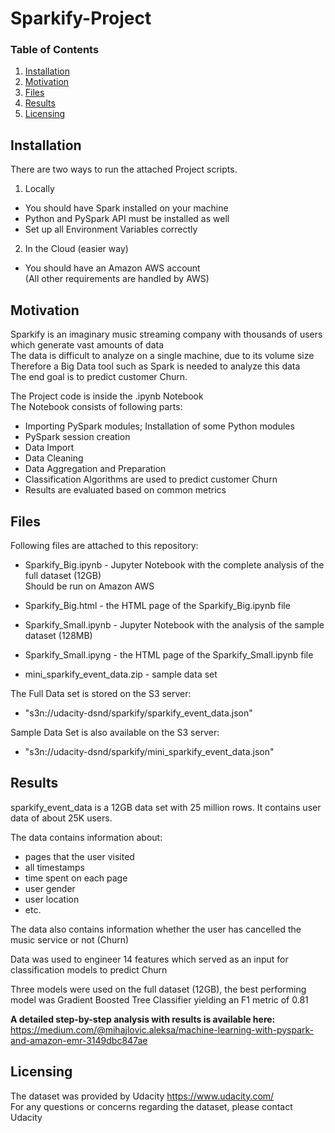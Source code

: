 # Sparkify-Project


### Table of Contents

1. [Installation](#installation)
2. [Motivation](#motivation)
3. [Files](#files)
4. [Results](#results)
5. [Licensing](#licensing)

## Installation <a name="installation"></a>
There are two ways to run the attached Project scripts.
<br>
1. Locally 
- You should have Spark installed on your machine
- Python and PySpark API must be installed as well
- Set up all Environment Variables correctly

2. In the Cloud (easier way)
- You should have an Amazon AWS account <br>
(All other requirements are handled by AWS)


## Motivation<a name="motivation"></a>
Sparkify is an imaginary music streaming company with thousands of users which generate vast amounts of data<br>
The data is difficult to analyze on a single machine, due to its volume size<br>
Therefore a Big Data tool such as Spark is needed to analyze this data<br>
The end goal is to predict customer Churn.<br>

The Project code is inside the .ipynb Notebook<br>
The Notebook consists of following parts:

- Importing PySpark modules; Installation of some Python modules
- PySpark session creation
- Data Import
- Data Cleaning
- Data Aggregation and Preparation
- Classification Algorithms are used to predict customer Churn
- Results are evaluated based on common metrics


## Files <a name="files"></a>

Following files are attached to this repository:

- Sparkify_Big.ipynb - Jupyter Notebook with the complete analysis of the full dataset (12GB) <br>
Should be run on Amazon AWS
- Sparkify_Big.html -  the HTML page of the Sparkify_Big.ipynb file

- Sparkify_Small.ipynb - Jupyter Notebook with the analysis of the sample dataset (128MB)
- Sparkify_Small.ipyng - the HTML page of the Sparkify_Small.ipynb file

- mini_sparkify_event_data.zip - sample data set

The Full Data set is stored on the S3 server:
- "s3n://udacity-dsnd/sparkify/sparkify_event_data.json"

Sample Data Set is also available on the S3 server:
- "s3n://udacity-dsnd/sparkify/mini_sparkify_event_data.json"


## Results<a name="results"></a>
sparkify_event_data is a 12GB data set with 25 million rows. It contains user data of about 25K users.<br>

The data contains information about: 
- pages that the user visited
- all timestamps
- time spent on each page
- user gender
- user location
- etc. <br>

The data also contains information whether the user has cancelled the music service or not (Churn)<br>

Data was used to engineer 14 features which served as an input for classification models to predict Churn <br>

Three models were used on the full dataset (12GB), the best performing model was Gradient Boosted Tree Classifier yielding an F1 metric of 0.81 <br>

<b> A detailed step-by-step analysis with results is available here: </b> <br>
https://medium.com/@mihajlovic.aleksa/machine-learning-with-pyspark-and-amazon-emr-3149dbc847ae 

## Licensing<a name="licensing"></a>
The dataset was provided by Udacity https://www.udacity.com/ <br>
For any questions or concerns regarding the dataset, please contact Udacity
